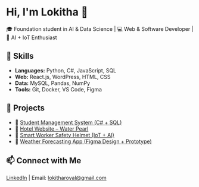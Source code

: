 # Hi, I'm Lokitha 👋

🎓 Foundation student in AI & Data Science | 💻 Web & Software Developer | 🤖 AI + IoT Enthusiast  

## 🚀 Skills
- **Languages:** Python, C#, JavaScript, SQL  
- **Web:** React.js, WordPress, HTML, CSS  
- **Data:** MySQL, Pandas, NumPy  
- **Tools:** Git, Docker, VS Code, Figma  

## 📂 Projects
- 🔹 [Student Management System (C# + SQL)](repo-link)  
- 🔹 [Hotel Website – Water Pearl](repo-link)  
- 🔹 [Smart Worker Safety Helmet (IoT + AI)](repo-link)  
- 🔹 [Weather Forecasting App (Figma Design + Prototype)](repo-link)  

## 📫 Connect with Me
[LinkedIn](https://www.linkedin.com/in/lokitha-sendila-1b52b5267/) | Email: lokitharoyal@gmail.com
